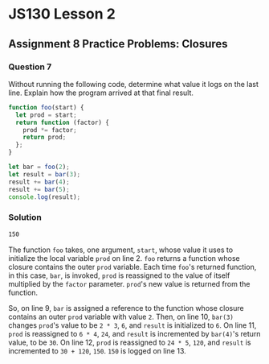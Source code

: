 # JS130 Lesson 2

## Assignment 8 Practice Problems: Closures

### Question 7

Without running the following code, determine what value it logs on the last
line. Explain how the program arrived at that final result.

```js
function foo(start) {
  let prod = start;
  return function (factor) {
    prod *= factor;
    return prod;
  };
}

let bar = foo(2);
let result = bar(3);
result += bar(4);
result += bar(5);
console.log(result);
```

### Solution

```txt
150
```

The function `foo` takes, one argument, `start`, whose value it uses to
initialize the local variable `prod` on line 2. `foo` returns a function whose
closure contains the outer `prod` variable. Each time `foo`'s returned function,
in this case, `bar`, is invoked, `prod` is reassigned to the value of itself
multiplied by the `factor` parameter. `prod`'s new value is returned from the
function.

So, on line 9, `bar` is assigned a reference to the function whose closure
contains an outer `prod` variable with value `2`. Then, on line 10, `bar(3)`
changes `prod`'s value to be `2 * 3`, `6`, and `result` is initialized to `6`.
On line 11, `prod` is reassigned to `6 * 4`, `24`, and `result` is incremented
by `bar(4)`'s return value, to be `30`. On line 12, `prod` is reassigned to
`24 * 5`, `120`, and `result` is incremented to `30 + 120`, `150`. `150` is
logged on line 13.
